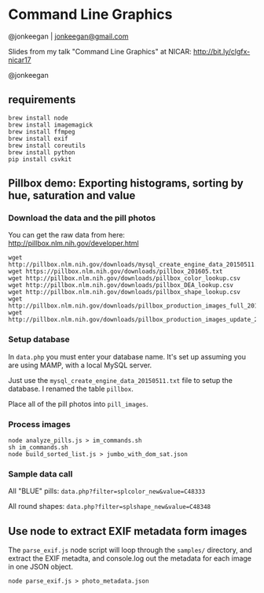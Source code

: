 # Command Line Graphics
@jonkeegan | jonkeegan@gmail.com

Slides from my talk "Command Line Graphics" at NICAR:
http://bit.ly/clgfx-nicar17

@jonkeegan

## requirements
```
brew install node
brew install imagemagick
brew install ffmpeg
brew install exif
brew install coreutils
brew install python
pip install csvkit

```
## Pillbox demo: Exporting histograms, sorting by hue, saturation and value

### Download the data and the pill photos
You can get the raw data from here: http://pillbox.nlm.nih.gov/developer.html

```
wget http://pillbox.nlm.nih.gov/downloads/mysql_create_engine_data_20150511.txt
wget https://pillbox.nlm.nih.gov/downloads/pillbox_201605.txt
wget http://pillbox.nlm.nih.gov/downloads/pillbox_color_lookup.csv
wget http://pillbox.nlm.nih.gov/downloads/pillbox_DEA_lookup.csv
wget http://pillbox.nlm.nih.gov/downloads/pillbox_shape_lookup.csv
wget http://pillbox.nlm.nih.gov/downloads/pillbox_production_images_full_20140224.zip
wget http://pillbox.nlm.nih.gov/downloads/pillbox_production_images_update_20150511.zip
```
### Setup database
In `data.php` you must enter your database name. It's set up assuming you are using MAMP, with a local MySQL server.

Just use the `mysql_create_engine_data_20150511.txt` file to setup the database.  I renamed the table `pillbox`.

Place all of the pill photos into `pill_images`.

### Process images
```
node analyze_pills.js > im_commands.sh
sh im_commands.sh
node build_sorted_list.js > jumbo_with_dom_sat.json
```

### Sample data call
All "BLUE" pills:
`data.php?filter=splcolor_new&value=C48333`

All round shapes:
`data.php?filter=splshape_new&value=C48348`

## Use node to extract EXIF metadata form images
The `parse_exif.js` node script will loop through the `samples/` directory, and extract the EXIF metadta, and console.log out the metadata for each image in one JSON object.

`node parse_exif.js > photo_metadata.json`

